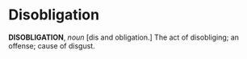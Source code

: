 # Disobligation

**DISOBLIGATION**, _noun_ \[dis and obligation.\] The act of disobliging; an offense; cause of disgust.